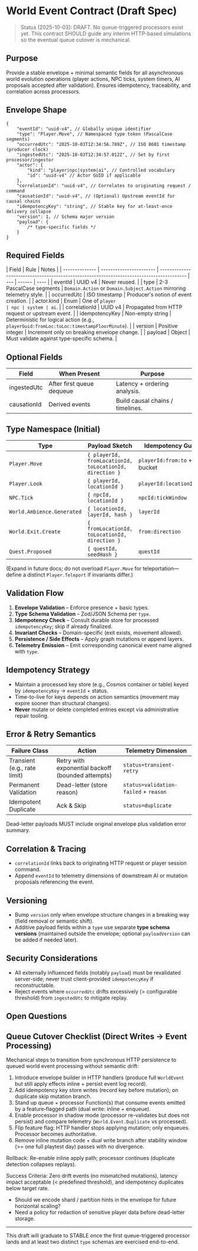 # World Event Contract (Draft Spec)

> Status (2025-10-03): DRAFT. No queue-triggered processors exist yet. This contract SHOULD guide any interim HTTP-based simulations so the eventual queue cutover is mechanical.

## Purpose

Provide a stable envelope + minimal semantic fields for all asynchronous world evolution operations (player actions, NPC ticks, system timers, AI proposals accepted after validation). Ensures idempotency, traceability, and correlation across processors.

## Envelope Shape

```jsonc
{
    "eventId": "uuid-v4", // Globally unique identifier
    "type": "Player.Move", // Namespaced type token (PascalCase segments)
    "occurredUtc": "2025-10-03T12:34:56.789Z", // ISO 8601 timestamp (producer clock)
    "ingestedUtc": "2025-10-03T12:34:57.012Z", // Set by first processor/ingestor
    "actor": {
        "kind": "player|npc|system|ai", // Controlled vocabulary
        "id": "uuid-v4" // Actor GUID if applicable
    },
    "correlationId": "uuid-v4", // Correlates to originating request / command
    "causationId": "uuid-v4", // (Optional) Upstream eventId for causal chains
    "idempotencyKey": "string", // Stable key for at-least-once delivery collapse
    "version": 1, // Schema major version
    "payload": {
        /* type-specific fields */
    }
}
```

## Required Fields

| Field          | Rule                    | Notes                                                                                     |
| -------------- | ----------------------- | ----------------------------------------------------------------------------------------- | --- | ------ | ---- |
| eventId        | UUID v4                 | Never reused.                                                                             |
| type           | 2-3 PascalCase segments | `Domain.Action` or `Domain.Subject.Action` mirroring telemetry style.                     |
| occurredUtc    | ISO timestamp           | Producer's notion of event creation.                                                      |
| actor.kind     | Enum                    | One of `player                                                                            | npc | system | ai`. |
| correlationId  | UUID v4                 | Propagated from HTTP request or upstream event.                                           |
| idempotencyKey | Non-empty string        | Deterministic for logical action (e.g., `playerGuid:fromLoc:toLoc:timestampFloorMinute`). |
| version        | Positive integer        | Increment only on breaking envelope change.                                               |
| payload        | Object                  | Must validate against type-specific schema.                                               |

## Optional Fields

| Field       | When Present              | Purpose                          |
| ----------- | ------------------------- | -------------------------------- |
| ingestedUtc | After first queue dequeue | Latency + ordering analysis.     |
| causationId | Derived events            | Build causal chains / timelines. |

## Type Namespace (Initial)

| Type                       | Payload Sketch                                          | Idempotency Guidance               |
| -------------------------- | ------------------------------------------------------- | ---------------------------------- |
| `Player.Move`              | `{ playerId, fromLocationId, toLocationId, direction }` | `playerId:from:to` + minute bucket |
| `Player.Look`              | `{ playerId, locationId }`                              | `playerId:locationId:minute`       |
| `NPC.Tick`                 | `{ npcId, locationId }`                                 | `npcId:tickWindow`                 |
| `World.Ambience.Generated` | `{ locationId, layerId, hash }`                         | `layerId`                          |
| `World.Exit.Create`        | `{ fromLocationId, toLocationId, direction }`           | `from:direction`                   |
| `Quest.Proposed`           | `{ questId, seedHash }`                                 | `questId`                          |

(Expand in future docs; do not overload `Player.Move` for teleportation—define a distinct `Player.Teleport` if invariants differ.)

## Validation Flow

1. **Envelope Validation** – Enforce presence + basic types.
2. **Type Schema Validation** – Zod/JSON Schema per `type`.
3. **Idempotency Check** – Consult durable store for processed `idempotencyKey`; skip if already finalized.
4. **Invariant Checks** – Domain-specific (exit exists, movement allowed).
5. **Persistence / Side Effects** – Apply graph mutations or append layers.
6. **Telemetry Emission** – Emit corresponding canonical event name aligned with `type`.

## Idempotency Strategy

-   Maintain a processed key store (e.g., Cosmos container or table) keyed by `idempotencyKey` → `eventId` + status.
-   Time-to-live for keys depends on action semantics (movement may expire sooner than structural changes).
-   **Never** mutate or delete completed entries except via administrative repair tooling.

## Error & Retry Semantics

| Failure Class                | Action                                            | Telemetry Dimension                   |
| ---------------------------- | ------------------------------------------------- | ------------------------------------- |
| Transient (e.g., rate limit) | Retry with exponential backoff (bounded attempts) | `status=transient-retry`              |
| Permanent Validation         | Dead-letter (store reason)                        | `status=validation-failed` + `reason` |
| Idempotent Duplicate         | Ack & Skip                                        | `status=duplicate`                    |

Dead-letter payloads MUST include original envelope plus validation error summary.

## Correlation & Tracing

-   `correlationId` links back to originating HTTP request or player session command.
-   Append `eventId` to telemetry dimensions of downstream AI or mutation proposals referencing the event.

## Versioning

-   Bump `version` only when envelope structure changes in a breaking way (field removal or semantic shift).
-   Additive payload fields within a `type` use separate **type schema versions** (maintained outside the envelope; optional `payloadVersion` can be added if needed later).

## Security Considerations

-   All externally influenced fields (notably `payload`) must be revalidated server-side; never trust client-provided `idempotencyKey` if reconstructable.
-   Reject events where `occurredUtc` drifts excessively (> configurable threshold) from `ingestedUtc` to mitigate replay.

## Open Questions

## Queue Cutover Checklist (Direct Writes → Event Processing)

Mechanical steps to transition from synchronous HTTP persistence to queued world event processing without semantic drift:

1. Introduce envelope builder in HTTP handlers (produce full `WorldEvent` but still apply effects inline + persist event log record).
2. Add idempotency key store writes (record key before mutation); on duplicate skip mutation branch.
3. Stand up queue + processor Function(s) that consume events emitted by a feature‑flagged path (dual write: inline + enqueue).
4. Enable processor in shadow mode (processor re-validates but does not persist) and compare telemetry (`World.Event.Duplicate` vs processed).
5. Flip feature flag: HTTP handler stops applying mutation; only enqueues. Processor becomes authoritative.
6. Remove inline mutation code + dual write branch after stability window (>= one full playtest day) passes with no divergence.

Rollback: Re-enable inline apply path; processor continues (duplicate detection collapses replays).

Success Criteria: Zero drift events (no mismatched mutations), latency impact acceptable (< predefined threshold), and idempotency duplicates below target rate.

-   Should we encode shard / partition hints in the envelope for future horizontal scaling?
-   Need a policy for redaction of sensitive player data before dead-letter storage.

---

This draft will graduate to STABLE once the first queue-triggered processor lands and at least two distinct `type` schemas are exercised end-to-end.
